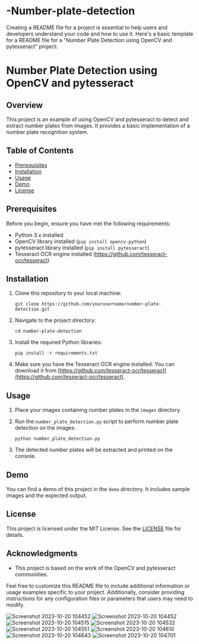 # -Number-plate-detection
Creating a README file for a project is essential to help users and developers understand your code and how to use it. Here's a basic template for a README file for a "Number Plate Detection using OpenCV and pytesseract" project:

# Number Plate Detection using OpenCV and pytesseract

## Overview

This project is an example of using OpenCV and pytesseract to detect and extract number plates from images. It provides a basic implementation of a number plate recognition system.

## Table of Contents

- [Prerequisites](#prerequisites)
- [Installation](#installation)
- [Usage](#usage)
- [Demo](#demo)
- [License](#license)

## Prerequisites

Before you begin, ensure you have met the following requirements:

- Python 3.x installed
- OpenCV library installed (`pip install opencv-python`)
- pytesseract library installed (`pip install pytesseract`)
- Tesseract OCR engine installed (https://github.com/tesseract-ocr/tesseract)

## Installation

1. Clone this repository to your local machine:

   ```
   git clone https://github.com/yourusername/number-plate-detection.git
   ```

2. Navigate to the project directory:

   ```
   cd number-plate-detection
   ```

3. Install the required Python libraries:

   ```
   pip install -r requirements.txt
   ```

4. Make sure you have the Tesseract OCR engine installed. You can download it from [https://github.com/tesseract-ocr/tesseract](https://github.com/tesseract-ocr/tesseract).

## Usage

1. Place your images containing number plates in the `images` directory.

2. Run the `number_plate_detection.py` script to perform number plate detection on the images:

   ```
   python number_plate_detection.py
   ```

3. The detected number plates will be extracted and printed on the console.

## Demo

You can find a demo of this project in the `demo` directory. It includes sample images and the expected output.

## License

This project is licensed under the MIT License. See the [LICENSE](LICENSE) file for details.

## Acknowledgments

- This project is based on the work of the OpenCV and pytesseract communities.

Feel free to customize this README file to include additional information or usage examples specific to your project. Additionally, consider providing instructions for any configuration files or parameters that users may need to modify.






![Screenshot 2023-10-20 104452](https://github.com/Methilesh/-Number-plate-detection/assets/141352214/242c5fbf-bf90-463b-bb2c-514182d2f6a0)
![Screenshot 2023-10-20 104452](https://github.com/Methilesh/-Number-plate-detection/assets/141352214/f2840cba-6d59-4d0b-be15-f2519977c7c7)
![Screenshot 2023-10-20 104515](https://github.com/Methilesh/-Number-plate-detection/assets/141352214/e2eb83c1-dd10-4ef4-8fff-53e9e1e98c11)
![Screenshot 2023-10-20 104532](https://github.com/Methilesh/-Number-plate-detection/assets/141352214/4ad0cdf1-3d43-442c-8575-a28ad0ea626c)
![Screenshot 2023-10-20 104551](https://github.com/Methilesh/-Number-plate-detection/assets/141352214/4428ef52-07c3-4b19-8f5b-a41ce0477212)
![Screenshot 2023-10-20 104610](https://github.com/Methilesh/-Number-plate-detection/assets/141352214/e28ba0c5-018e-4fc9-94f1-6fec38b42681)
![Screenshot 2023-10-20 104643](https://github.com/Methilesh/-Number-plate-detection/assets/141352214/0021564b-0cc7-411b-beb9-a8cfe9305607)
![Screenshot 2023-10-20 104701](https://github.com/Methilesh/-Number-plate-detection/assets/141352214/2456b972-0aa7-4cb3-80d0-cdf5ffcd1e3d)
